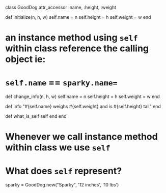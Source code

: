 class GoodDog
  attr_accessor :name, :height, :weight

  def initialize(n, h, w)
    self.name = n
    self.height = h
    self.weight = w
  end

  # an instance method using `self` within class reference the calling object ie:
  # `self.name` == `sparky.name=`
  def change_info(n, h, w)
    self.name = n
    self.height = h
    self.weight = w
  end

  def info
    "#{self.name} weighs #{self.weight} and is #{self.height} tall"
  end

  def what_is_self
    self
  end
end

# Whenever we call instance method within class we use `self`
# What does `self` represent?

sparky = GoodDog.new("Sparky", '12 inches', '10 lbs')
